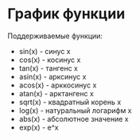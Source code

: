 # График функции
Поддерживаемые функции:
+ sin(x) - синус x
+ cos(x) - косинус x
+ tan(x) - тангенс x
+ asin(x)	- арксинус x
+ acos(x)	- арккосинус x
+ atan(x)	- арктангенс x
+ sqrt(x) - квадратный корень x
+ log(x) - натуральный логарифм x
+ abs(x) - абсолютное значение x
+ exp(x) - e^x
